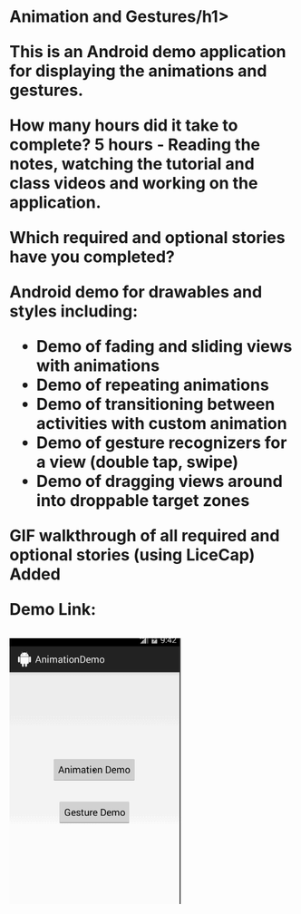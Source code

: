 <h1>Animation and Gestures/h1>

<p>
This is an Android demo application for displaying the animations and gestures.
</p>

<p>
How many hours did it take to complete?
5 hours - Reading the notes, watching the tutorial and class videos and working on the application.
</p>

<p>
Which required and optional stories have you completed?

Android demo for drawables and styles including:

- Demo of fading and sliding views with animations
- Demo of repeating animations
- Demo of transitioning between activities with custom animation
- Demo of gesture recognizers for a view (double tap, swipe)
- Demo of dragging views around into droppable target zones

</p>

</p>
GIF walkthrough of all required and optional stories (using LiceCap)
Added
</p>

<p>
Demo Link: <a href="https://github.com/bhusarisuccess/Animations_and_Gestures/blob/master/Demo/animationweek7.gif"> <br> <br>
<img border="0" src="https://github.com/bhusarisuccess/Animations_and_Gestures/blob/master/Demo/animationweek7.gif" width="60%" height="60%"> <br>
</a>
</p>

